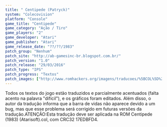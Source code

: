 ```yaml
---
title: " Centipede (Patryck)"
system: "Colecovision"
platform: "Console"
game_title: "Centipede"
game_category: "Ação / Tiro"
game_players: "2"
game_developer: "Atari"
game_publisher: "Atari"
game_release_date: "??/??/1983"
patch_group: "Nenhum"
patch_site: "http://ab-gamesinc-br.blogspot.com.br/"
patch_version: "1.0"
patch_release: "29/03/2016"
patch_type: "IPS"
patch_progress: "Textos"
patch_images: ["http://www.romhackers.org/imagens/traducoes/%5BCOL%5D%20Centipede%20-%20Patryck%20-%201.png","http://www.romhackers.org/imagens/traducoes/%5BCOL%5D%20Centipede%20-%20Patryck%20-%202.png","http://www.romhackers.org/imagens/traducoes/%5BCOL%5D%20Centipede%20-%20Patryck%20-%203.png"]
---
```

Todos os textos do jogo estão traduzidos e parcialmente acentuados (falta acento na palavra "difícil"), e os gráficos foram editados. Além disso, o autor da tradução informa que a barra de vidas não aparece devido a um bug, mas que esse problema será corrigido em futuras versões da tradução.ATENÇÃO:Esta tradução deve ser aplicada na ROM Centipede (1983) (Atarisoft).col, com CRC32 17EDBFD4.